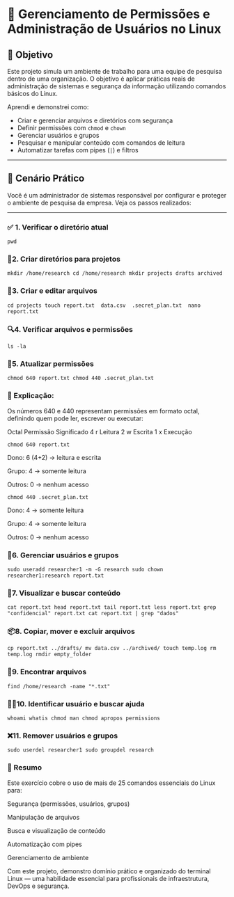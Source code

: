 # 🔐 Gerenciamento de Permissões e Administração de Usuários no Linux

## 🧠 Objetivo

Este projeto simula um ambiente de trabalho para uma equipe de pesquisa dentro de uma organização. O objetivo é aplicar práticas reais de administração de sistemas e segurança da informação utilizando comandos básicos do Linux.  

Aprendi e demonstrei como:

- Criar e gerenciar arquivos e diretórios com segurança
- Definir permissões com `chmod` e `chown`
- Gerenciar usuários e grupos
- Pesquisar e manipular conteúdo com comandos de leitura
- Automatizar tarefas com pipes (`|`) e filtros

---

## 🧪 Cenário Prático

Você é um administrador de sistemas responsável por configurar e proteger o ambiente de pesquisa da empresa. Veja os passos realizados:

---

### ✅ 1. Verificar o diretório atual

`pwd`

### 📂2. Criar diretórios para projetos

`mkdir /home/research
cd /home/research
mkdir projects drafts archived`

### 📄3. Criar e editar arquivos

`cd projects
touch report.txt 
data.csv 
.secret_plan.txt 
nano report.txt`

### 🔍4. Verificar arquivos e permissões

`ls -la`

### 🔐5. Atualizar permissões

`chmod 640 report.txt
chmod 440 .secret_plan.txt`

### 📘 Explicação:
Os números 640 e 440 representam permissões em formato octal, definindo quem pode ler, escrever ou executar:

Octal	Permissão	Significado
4	r	Leitura
2	w	Escrita
1	x	Execução

`chmod 640 report.txt`

Dono: 6 (4+2) → leitura e escrita

Grupo: 4 → somente leitura

Outros: 0 → nenhum acesso

`chmod 440 .secret_plan.txt`

Dono: 4 → somente leitura

Grupo: 4 → somente leitura

Outros: 0 → nenhum acesso


### 👤6. Gerenciar usuários e grupos

`sudo useradd researcher1 -m -G research
sudo chown researcher1:research report.txt`

### 🧾7. Visualizar e buscar conteúdo

`cat report.txt
head report.txt
tail report.txt
less report.txt
grep "confidencial" report.txt
cat report.txt | grep "dados"`

### 📦8. Copiar, mover e excluir arquivos

`cp report.txt ../drafts/
mv data.csv ../archived/
touch temp.log
rm temp.log
rmdir empty_folder`

### 🔎9. Encontrar arquivos

`find /home/research -name "*.txt"`

### 🙋‍♂️10. Identificar usuário e buscar ajuda

`whoami
whatis chmod
man chmod
apropos permissions`

### ❌11. Remover usuários e grupos

`sudo userdel researcher1
sudo groupdel research`

### 📝 Resumo
Este exercício cobre o uso de mais de 25 comandos essenciais do Linux para:

Segurança (permissões, usuários, grupos)

Manipulação de arquivos

Busca e visualização de conteúdo

Automatização com pipes

Gerenciamento de ambiente

Com este projeto, demonstro domínio prático e organizado do terminal Linux — uma habilidade essencial para profissionais de infraestrutura, DevOps e segurança.
